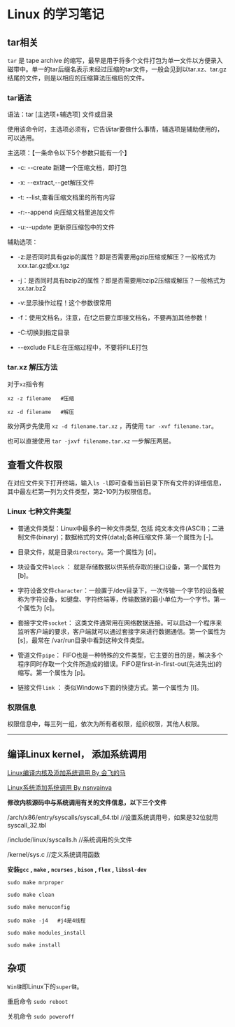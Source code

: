 # Linux 的学习笔记

## tar相关

`tar` 是 tape archive 的缩写，最早是用于将多个文件打包为单一文件以方便录入磁带中。单一的tar后缀名表示未经过压缩的tar文件，一般会见到以tar.xz、tar.gz结尾的文件，则是以相应的压缩算法压缩后的文件。

### tar语法

语法：tar [主选项+辅选项] 文件或目录

使用该命令时，主选项必须有，它告诉tar要做什么事情，辅选项是辅助使用的，可以选用。

主选项：【一条命令以下5个参数只能有一个】

- -c: --create 新建一个压缩文档，即打包

- -x: --extract,--get解压文件

- -t: --list,查看压缩文档里的所有内容

- -r:--append 向压缩文档里追加文件

- -u:--update 更新原压缩包中的文件

辅助选项：

- -z:是否同时具有gzip的属性？即是否需要用gzip压缩或解压？一般格式为xxx.tar.gz或xx.tgz

- -j：是否同时具有bzip2的属性？即是否需要用bzip2压缩或解压？一般格式为xx.tar.bz2

- -v:显示操作过程！这个参数很常用

- -f：使用文档名，注意，在f之后要立即接文档名，不要再加其他参数！

- -C:切换到指定目录

- --exclude FILE:在压缩过程中，不要将FILE打包

### tar.xz 解压方法

对于`xz`指令有

```
xz -z filename   #压缩
```

```
xz -d filename   #解压
```

故分两步先使用 `xz -d filename.tar.xz` ，再使用 `tar -xvf filename.tar`。

也可以直接使用 `tar -jxvf filename.tar.xz` 一步解压两层。

## 查看文件权限

在对应文件夹下打开终端，输入`ls -l`即可查看当前目录下所有文件的详细信息，其中最左栏第一列为文件类型，第2-10列为权限信息。

### Linux 七种文件类型

- 普通文件类型：Linux中最多的一种文件类型, 包括 纯文本文件(ASCII)；二进制文件(binary)；数据格式的文件(data);各种压缩文件.第一个属性为 [-]。

- 目录文件，就是目录`directory`。第一个属性为 [d]。

- 块设备文件`block` ： 就是存储数据以供系统存取的接口设备，第一个属性为 [b]。

- 字符设备文件`character`：一般置于/dev目录下，一次传输一个字节的设备被称为字符设备，如键盘、字符终端等，传输数据的最小单位为一个字节。第一个属性为 [c]。

- 套接字文件`socket`： 这类文件通常用在网络数据连接。可以启动一个程序来监听客户端的要求，客户端就可以通过套接字来进行数据通信。第一个属性为 [s]，最常在 /var/run目录中看到这种文件类型。

- 管道文件`pipe`： FIFO也是一种特殊的文件类型，它主要的目的是，解决多个程序同时存取一个文件所造成的错误。FIFO是first-in-first-out(先进先出)的缩写。第一个属性为 [p]。

- 链接文件`link` ： 类似Windows下面的快捷方式。第一个属性为 [l]。

### 权限信息

权限信息中，每三列一组，依次为所有者权限，组织权限，其他人权限。

---

## 编译Linux kernel， 添加系统调用

[Linux编译内核及添加系统调用 By 会飞的马](https://blog.csdn.net/u010371710/article/details/80382968)

[Linux系统添加系统调用 By nsnvainva](https://blog.csdn.net/weixin_39924920/article/details/80413571)

**修改内核源码中与系统调用有关的文件信息，以下三个文件**

/arch/x86/entry/syscalls/syscall_64.tbl      //设置系统调用号，如果是32位就用syscall_32.tbl

/include/linux/syscalls.h                     //系统调用的头文件

/kernel/sys.c                                 //定义系统调用函数

**安装`gcc` , `make` , `ncurses` , `bison` , `flex` , `libssl-dev`**

```
sudo make mrproper

sudo make clean

sudo make menuconfig

sudo make -j4   #j4是4线程

```

```
sudo make modules_install  

sudo make install
```



## 杂项

`Win键`即Linux下的`super键`。

重启命令 `sudo reboot`

关机命令 `sudo poweroff`